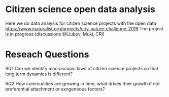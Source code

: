 # Citizen science open data analysis
Here we do data analysis for citizen science projects with the open data https://www.inaturalist.org/projects/city-nature-challenge-2019
The project is in progress (discussions @Liubov, Muki, CRI)


# Reseach Questions

RQ1 Can we identify macroscopic laws of citizen science projects so that long term dynamics is different?

RQ2 How communities are growing in time, what drives their growth if not preferential attachment or exogeneous factors?
